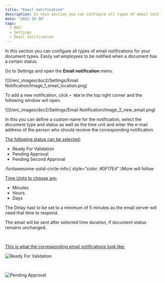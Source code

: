 ```yaml
---
title: "Email notification"
description: In this section you can configure all types of email notifications for your document types. Easily set employees to be notified when a document has a certain status
date: "2022-10-20"
tags:
  - DOC²
  - Settings
  - Email notification
---
```


In this section you can configure all types of email notifications for your document types. Easily set employees to be notified when a document has a certain status.

Go to Settings and open the **Email notification** menu.

![](/en/_images/doc2/Settings/Email Notification/Image_1_email_location.png)

To add a new notification, click `+ NEW` in the top right corner and the following window will open.

![](/en/_images/doc2/Settings/Email Notification/Image_2_new_email.png)

In this you can define a custom name for the notification, select the document type and status as well as the time unit and enter the e-mail address of the person who should receive the corresponding notification.

<ins>The following status can be selected:</ins>

* Ready For Validation
* Pending Approval
* Pending Second Approval

:fontawesome-solid-circle-info:{ style="color: #0F17E4" }More will follow

<ins>Time Units to choose are:</ins>

- Minutes
- Hours
- Days

The Delay hast to be set to a minimum of 5 minutes as the email server will need that time to respond.

The email will be sent after selected time duration, if document status remains unchanged.

&nbsp;

<ins>This is what the corresponding email notifications look like:</ins>

![Ready For Validation](/_images/doc2/DOC2_email_readyforvalidation.png)

&nbsp;

![Pending Approval](/_images/doc2/DOC2_email_forapproval.png)
